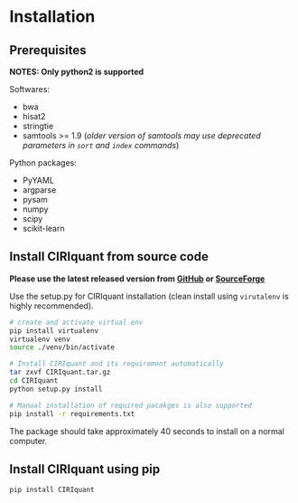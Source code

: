 # Installation

## Prerequisites

**NOTES: Only python2 is supported**

Softwares:
- bwa
- hisat2
- stringtie
- samtools >= 1.9 (*older version of samtools may use deprecated parameters in `sort` and `index` commands*)

Python packages:
- PyYAML
- argparse
- pysam
- numpy
- scipy
- scikit-learn

## Install CIRIquant from source code

**Please use the latest released version from [GitHub](https://github.com/Kevinzjy/CIRIquant/releases) or [SourceForge](https://sourceforge.net/projects/ciri/files/CIRIquant/)**

Use the setup.py for CIRIquant installation (clean install using `virutalenv` is highly recommended).

```bash
# create and activate virtual env
pip install virtualenv
virtualenv venv
source ./venv/bin/activate

# Install CIRIquant and its requirement automatically
tar zxvf CIRIquant.tar.gz
cd CIRIquant
python setup.py install

# Manual installation of required pacakges is also supported
pip install -r requirements.txt
```

The package should take approximately 40 seconds to install on a normal computer.

## Install CIRIquant using pip

```
pip install CIRIquant
```
